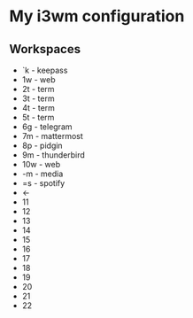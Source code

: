 # My i3wm configuration

## Workspaces

* `k - keepass
* 1w - web
* 2t - term
* 3t - term
* 4t - term
* 5t - term
* 6g - telegram
* 7m - mattermost
* 8p - pidgin
* 9m - thunderbird
* 10w - web
* -m - media
* =s - spotify
* ←
* 11
* 12
* 13
* 14
* 15
* 16
* 17
* 18
* 19
* 20
* 21
* 22
